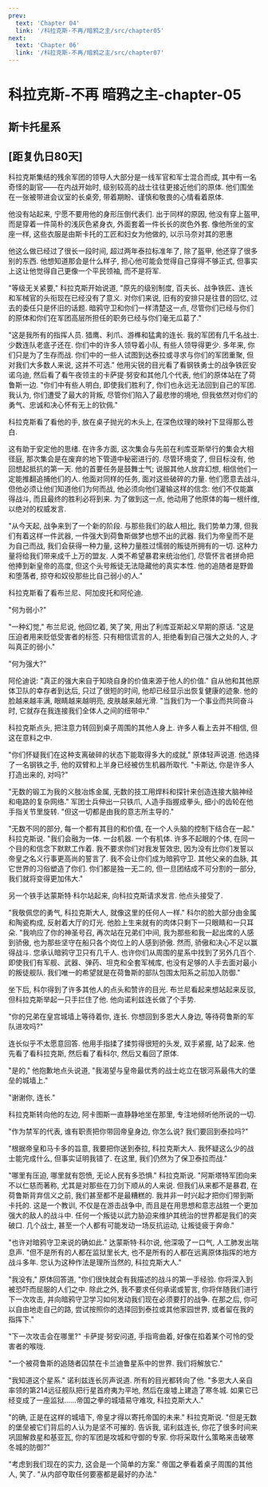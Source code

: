 ```yaml
---
prev:
  text: 'Chapter 04'
  link: '/科拉克斯-不再/暗鸦之主/src/chapter05'
next:
  text: 'Chapter 06'
  link: '/科拉克斯-不再/暗鸦之主/src/chapter07'
---
```


# 科拉克斯-不再 暗鸦之主-chapter-05

## 斯卡托星系

## [距复仇日80天]

科拉克斯集结的残余军团的领导人大部分是一线军官和军士混合而成, 其中有一名奇怪的副官——在内战开始时, 级别较高的战士往往更接近他们的原体. 他们围坐在一张被带进会议室的长桌旁, 带着期盼、谨慎和敬畏的心情看着原体.

他没有站起来, 宁愿不要用他的身形压倒代表们. 出于同样的原因, 他没有穿上盔甲, 而是穿着一件简朴的浅灰色紧身衣, 外面套着一件长长的炭色外套. 像他所坐的宝座一样, 这些衣服是由斯卡托的工匠和妇女为他做的, 以示马奈对其的恩惠

他这么做已经过了很长一段时间, 超过两年泰拉标准年了, 除了盔甲, 他还穿了很多别的东西. 他想知道那会是什么样子, 担心他可能会觉得自己穿得不够正式, 但事实上这让他觉得自己更像一个平民领袖, 而不是将军.

"等级无关紧要," 科拉克斯开始说道, "原先的级别制度, 百夫长、战争铁匠、连长和军械官的头衔现在已经没有了意义. 对你们来说, 旧有的安排只是往昔的回忆, 过去的委任只是怀旧的话题. 暗鸦守卫和你们一样清楚这一点, 尽管你们已经与你们的原体和你们在军团高层所担任的职务已经与你们毫无瓜葛了."

"这是我所有的指挥人员. 猎鹰、利爪、游榫和猛禽的连长. 我的军团有几千名战士. 少数连队老底子还在. 你们中的许多人领导着小队, 有些人领导得更少. 多年来, 你们只是为了生存而战. 你们中的一些人试图到达泰拉或寻求与你们的军团重聚, 但对我们大多数人来说, 这并不可选." 他用尖锐的目光看了看钢铁勇士的战争铁匠安诺乌迪, 然后看了看午夜领主的卡萨提·努安和其他几个代表, 他们的原体站在了荷鲁斯一边. "你们中有些人明白, 即使我们胜利了, 你们也永远无法回到自己的军团. 我认为, 你们遭受了最大的背叛, 尽管你们陷入了最悲惨的境地, 但我依然对你们的勇气、忠诚和决心怀有无上的钦佩."

科拉克斯看了看他的手, 放在桌子抛光的木头上, 在深色纹理的映衬下显得那么苍白.

这有助于安定他的思绪. 在许多方面, 这次集会与先前在利库亚斯举行的集会大相径庭, 那次集会是在废弃的地下管道中秘密进行的. 尽管环境变了, 但目标没有, 他回想起抵抗的第一天. 他的首要任务是鼓舞士气; 说服其他人放弃幻想, 相信他们一定能推翻追捕他们的人. 他面对同样的任务, 面对这些破碎的力量. 他们愿意去战斗, 但他必须让他们知道他们为何而战, 他必须向他们灌输这样的信念: 他们不仅能赢得战斗, 而且最终的胜利必将到来. 为了做到这一点, 他动用了他原体的每一根纤维, 以绝对的权威发言.

"从今天起, 战争来到了一个新的阶段. 与那些我们的敌人相比, 我们势单力薄, 但我们有着这样一件武器, 一件强大到荷鲁斯做梦也想不出的武器. 我们为帝皇而不是为自己而战, 我们会获得一种力量, 这种力量胜过懦弱的叛徒所拥有的一切. 这种力量将给我们带来成千上万的盟友. 人类不希望暴君来统治他们, 尽管怀言者拼命把他捧到新皇帝的高度, 但这个头号叛徒无法隐藏他的真实本性. 他的追随者是野兽和堕落者, 掠夺和奴役那些比自己弱小的人."

科拉克斯看了看布兰尼、阿加皮托和阿伦迪.

"何为弱小?"

"一种幻觉," 布兰尼说, 他回忆着, 笑了笑, 用出了利库亚斯起义早期的原话. "这是压迫者用来贬低受害者的标签. 只有相信谎言的人, 拒绝看到自己强大之处的人, 才叫真正的弱小."

"何为强大?"

阿伦迪说: "真正的强大来自于知晓自身的价值来源于他人的价值." 自从他和其他原体卫队的幸存者到达后, 只过了很短的时间, 他却已经显示出恢复健康的迹象. 他的脸越来越丰满, 眼睛越来越明亮, 皮肤越来越光滑. "当我们为一个事业而共同奋斗时, 它就存在我连接我们全体人之间的纽带中."

科拉克斯点头, 把注意力转回到桌子周围的其他人身上. 许多人看上去并不相信, 但这在意料之中.

"你们怀疑我们在这种支离破碎的状态下能取得多大的成就," 原体轻声说道. 他选择了一名钢铁之手, 他的双臂和上半身已经被仿生机器所取代. "卡斯达, 你是许多人打造出来的, 对吗?"

"无数的锻工为我的义肢冶炼金属, 无数的技工用焊料和探针来创造连接大脑神经和电路的复杂网络." 军团士兵伸出一只铁爪, 人造手指握成拳头, 细小的齿轮在他手指关节里旋转. "但这一切都是由我的意志所主导的."

"无数不同的部分, 每一个都有其目的和价值, 在一个人头脑的控制下结合在一起." 科拉克斯说. "我们会融为一体. 一台机器. 一个有机体. 许多不起眼的个体, 在同一个目的和信念下默默工作着. 我不要求你们对我发誓效忠, 因为没有比你们发誓以帝皇之名义行事更高尚的誓言了. 我不会让你们成为暗鸦守卫. 其他父亲的血脉, 其它世界的习俗塑造了你们. 你们都是独一无二的, 但一旦团结成不可分割的一部分, 我们就将变得更加伟大."

另一个铁手达蒙斯特·科尔站起来, 向科拉克斯请求发言. 他点头接受了.

"我敬佩您的勇气, 科拉克斯大人, 就像这里的任何人一样." 科尔的脸大部分由金属和陶瓷构成, 反射着大厅的灯光. 他脸上生来就有的肉体只剩下一只眼睛和一只耳朵. "我响应了你的神圣号召, 再次站在兄弟们中间, 我为那些和我一起出席的人感到骄傲, 也为那些坚守在船只各个岗位上的人感到骄傲. 然而, 骄傲和决心不足以赢得战斗. 您承认暗鸦守卫只有几千人. 也许你们从周围的星系中找到了另外几百个. 即使我们有军舰、武器、弹药、坦克和全套军械库, 也没有足够的人手去面对最小的叛徒舰队. 我们唯一的希望就是在荷鲁斯的部队包围太阳系之前加入防御."

坐下后, 科尔得到了许多其他人的点头和赞许的目光. 布兰尼看起来想站起来反驳, 但科拉克斯举起一只手拦住了他. 他向诺利兹连长做了个手势.

"你的兄弟在皇宫城墙上等待着你, 连长. 你想回到多恩大人身边, 等待荷鲁斯的军队进攻吗?"

连长似乎不太愿意回答. 他用手指揉了揉剪得很短的头发, 双手紧握, 站了起来. 他先看了看科拉克斯, 然后看了看科尔, 然后又看回了原体.

"是的," 他抱歉地点头说道, "我渴望与皇帝最优秀的战士屹立在银河系最伟大的堡垒的城墙上."

"谢谢你, 连长."

科拉克斯转向他的左边, 阿卡图斯一直静静地坐在那里, 专注地倾听他所说的一切.

"作为禁军的代表, 谁有职责把你带回帝皇身边, 你怎么说? 我们要回到泰拉吗?"

"根据帝皇和马卡多的旨意, 我要把你送到泰拉, 科拉克斯大人. 我怀疑这么少的战士能完成什么, 但事实证明我错了. 在这里, 我们仍然为了保卫泰拉而战."

"哪里有压迫, 哪里就有怨愤, 无论人民有多恐惧." 科拉克斯说. "阿斯塔特军团向来不以仁慈而著称, 尤其是对那些在刀剑下顺从的人来说. 但我们从来都不是暴君, 在荷鲁斯背弃信义之前, 我们甚至都不是最糟糕的. 我并非一时兴起才把你们带到斯卡托的. 这是一个教训, 不仅是在游击战争中, 而且是在用思想和意志战胜一个更加强大的敌人的战斗中. 任何一个叛徒以武力胁迫来维护其统治的世界都是我们的突破口. 几个战士, 甚至一个人都有可能发动一场反抗运动, 让叛徒疲于奔命."

"也许对暗鸦守卫来说的确如此." 达蒙斯特·科尔说, 他深吸了一口气, 人工肺发出喘息声. "但不是所有的人都在监狱里长大, 也不是所有的人都在远离原体指挥的地方战斗多年. 您认为这种作法是理所当然的, 科拉克斯大人."

"我没有," 原体回答道, "你们很快就会有我描述的战斗的第一手经验. 你将深入到被恐吓而屈服的人们之中. 除此之外, 我不要求任何承诺或誓言, 你将伴随我们进行下一次攻击, 并向暗鸦守卫学习如何发动我们现在必须要打的战争. 在那之后, 你可以自由地走自己的路, 尝试按照你的选择回到泰拉或其他家园世界, 或者留在我的指挥下."

"下一次攻击会在哪里?" 卡萨提·努安问道, 手指弯曲着, 好像在掐着某个可怜的受害者的喉咙.

"一个被荷鲁斯的追随者囚禁在卡兰迪鲁星系中的世界. 我们将解放它."

"我知道这个星系." 诺利兹连长厉声说道. 所有的目光都转向了他. "多恩大人亲自率领的第214远征舰队把行星首府夷为平地, 然后在废墟上建造了寒冬城. 如果它已经变成了一座监狱……帝国之拳的城墙易守难攻, 科拉克斯大人."

"的确, 正是在这样的城墙下, 帝皇才得以寄托帝国的未来." 科拉克斯说. "但是无数的堡垒被它们背后的人认为是坚不可摧的. 告诉我, 诺利兹连长, 你花了很多时间来巩固解救星和基亚瓦, 你的军团是攻城和守御的专家. 你将采取什么策略来击破寒冬城的防御?"

"考虑到我们现在的实力, 这会是一个简单的方案." 帝国之拳看着桌子周围的其他人, 笑了. "从内部夺取任何要塞都是最好的办法."
